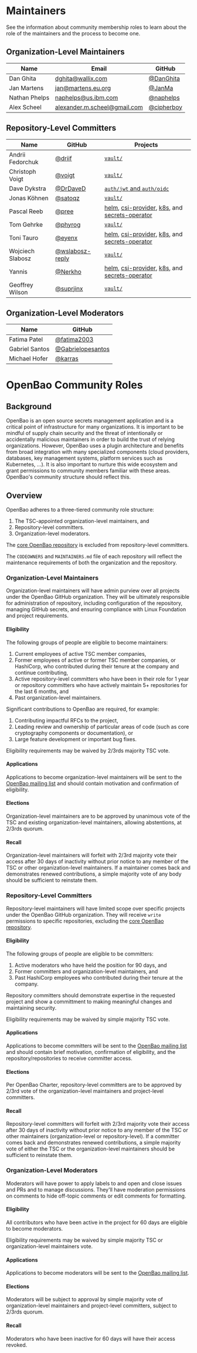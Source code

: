 # Maintainers

See the information about community membership roles to learn about the role of the maintainers and the process to become one.

## Organization-Level Maintainers

| Name          | Email                        | GitHub                                     |
|---------------|------------------------------|--------------------------------------------|
| Dan Ghita     | dghita@wallix.com            | [@DanGhita](https://github.com/DanGhita)   |
| Jan Martens   | jan@martens.eu.org           | [@JanMa](https://github.com/JanMa)         |
| Nathan Phelps | naphelps@us.ibm.com          | [@naphelps](https://github.com/naphelps)   |
| Alex Scheel   | alexander.m.scheel@gmail.com | [@cipherboy](https://github.com/cipherboy) |

## Repository-Level Committers

| Name             | GitHub                                  | Projects                                                                                          |
| ---------------- | --------------------------------------- | ------------------------------------------------------------------------------------------------- |
| Andrii Fedorchuk | [@driif](https://github.com/driif) | [`vault/`](https://github.com/openbao/openbao/tree/main/vault) |
| Christoph Voigt  | [@voigt](https://github.com/voigt) | [`vault/`](https://github.com/openbao/openbao/tree/main/vault) |
| Dave Dykstra     | [@DrDaveD](https://github.com/DrDaveD) | [`auth/jwt` and `auth/oidc`](https://github.com/openbao/openbao/tree/main/builtin/credential/jwt) |
| Jonas Köhnen     | [@satoqz](https://github.com/satoqz) | [`vault/`](https://github.com/openbao/openbao/tree/main/vault) |
| Pascal Reeb      | [@pree](https://github.com/pree) | [helm](https://github.com/openbao/openbao-helm), [csi-provider](https://github.com/openbao/openbao-csi-provider), [k8s](https://github.com/openbao/openbao-k8s), and [secrets-operator](https://github.com/openbao/openbao-secrets-operator) |
| Tom Gehrke       | [@phyrog](https://github.com/phyrog) | [`vault/`](https://github.com/openbao/openbao/tree/main/vault) |
| Toni Tauro       | [@eyenx](https://github.com/eyenx) | [helm](https://github.com/openbao/openbao-helm), [csi-provider](https://github.com/openbao/openbao-csi-provider), [k8s](https://github.com/openbao/openbao-k8s), and [secrets-operator](https://github.com/openbao/openbao-secrets-operator) |
| Wojciech Slabosz | [@wslabosz-reply](https://github.com/wslabosz-reply) | [`vault/`](https://github.com/openbao/openbao/tree/main/vault) |
| Yannis           | [@Nerkho](https://github.com/Nerkho) | [helm](https://github.com/openbao/openbao-helm), [csi-provider](https://github.com/openbao/openbao-csi-provider), [k8s](https://github.com/openbao/openbao-k8s), and [secrets-operator](https://github.com/openbao/openbao-secrets-operator) |
| Geoffrey Wilson  | [@suprjinx](https://github.com/suprjinx) | [`vault/`](https://github.com/openbao/openbao/tree/main/vault) |

## Organization-Level Moderators

| Name            | GitHub                                                   |
| --------------- | -------------------------------------------------------- |
| Fatima Patel    | [@fatima2003](https://github.com/fatima2003)             |
| Gabriel Santos  | [@Gabrielopesantos](https://github.com/Gabrielopesantos) |
| Michael Hofer   | [@karras](https://github.com/karras)                     |

# OpenBao Community Roles

## Background

OpenBao is an open source secrets management application and is a critical
point of infrastructure for many organizations. It is important to be mindful
of supply chain security and the threat of intentionally or accidentally
malicious maintainers in order to build the trust of relying organizations.
However, OpenBao uses a plugin architecture and benefits from broad
integration with many specialized components (cloud providers, databases, key
management systems, platform services such as Kubernetes, ...). It is also
important to nurture this wide ecosystem and grant permissions to community
members familiar with these areas. OpenBao's community structure should
reflect this.

## Overview

OpenBao adheres to a three-tiered community role structure:

 1. The TSC-appointed organization-level maintainers, and
 2. Repository-level committers.
 3. Organization-level moderators.

The [core OpenBao repository](https://github.com/openbao/openbao) is excluded
from repository-level committers.

The `CODEOWNERS` and `MAINTAINERS.md` file of each repository will reflect the
maintenance requirements of both the organization and the repository.

### Organization-Level Maintainers

Organization-level maintainers will have admin purview over all projects under
the OpenBao GitHub organization. They will be ultimately responsible for
administration of repository, including configuration of the repository,
managing GitHub secrets, and ensuring compliance with Linux Foundation and
project requirements.

#### Eligibility

The following groups of people are eligible to become maintainers:

1. Current employees of active TSC member companies,
2. Former employees of active or former TSC member companies, or HashiCorp,
   who contributed during their tenure at the company and continue contributing,
3. Active repository-level committers who have been in their role for 1 year or
   repository committers who have actively maintain 5+ repositories for the last
   6 months, and
4. Past organization-level maintainers.

Significant contributions to OpenBao are required, for example:

1. Contributing impactful RFCs to the project,
2. Leading review and ownership of particular areas of code (such as core
   cryptography components or documentation), or
3. Large feature development or important bug fixes.

Eligibility requirements may be waived by 2/3rds majority TSC vote.

#### Applications

Applications to become organization-level maintainers will be sent to the
[OpenBao mailing list](https://lists.openssf.org/g/openbao) and should contain
motivation and confirmation of eligibility.

#### Elections

Organization-level maintainers are to be approved by unanimous vote of the
TSC and existing organization-level maintainers, allowing abstentions, at
2/3rds quorum.

#### Recall

Organization-level maintainers will forfeit with 2/3rd majority vote their
access after 30 days of inactivity without prior notice to any member of the
TSC or other organization-level maintainers. If a maintainer comes back and
demonstrates renewed contributions, a simple majority vote of any body should
be sufficient to reinstate them.

### Repository-Level Committers

Repository-level maintainers will have limited scope over specific projects
under the OpenBao GitHub organization. They will receive `write` permissions
to specific repositories, excluding the [core OpenBao repository](https://github.com/openbao/openbao).

#### Eligibility

The following groups of people are eligible to be committers:

1. Active moderators who have held the position for 90 days, and
2. Former committers and organization-level maintainers, and
3. Past HashiCorp employees who contributed during their tenure at the company.

Repository committers should demonstrate expertise in the requested project
and show a committment to making meaningful changes and maintaining security.

Eligibility requirements may be waived by simple majority TSC vote.

#### Applications

Applications to become committers will be sent to the
[OpenBao mailing list](https://lists.openssf.org/g/openbao) and should contain
brief motivation, confirmation of eligibility, and the repository/repositories
to receive committer access.

#### Elections

Per OpenBao Charter, repository-level committers are to be approved by 2/3rd
vote of the organization-level maintainers and project-level committers.

#### Recall

Repository-level committers will forfeit with 2/3rd majority vote their access
after 30 days of inactivity without prior notice to any member of the TSC or
other maintainers (organization-level or repository-level). If a committer
comes back and demonstrates renewed contributions, a simple majority vote of
either the TSC or the organization-level maintainers should be sufficient to
reinstate them.

### Organization-Level Moderators

Moderators will have power to apply labels to and open and close issues and
PRs and to manage discussions. They'll have moderation permissions on comments
to hide off-topic comments or edit comments for formatting.

#### Eligibility

All contributors who have been active in the project for 60 days are eligible
to become moderators.

Eligibility requirements may be waived by simple majority TSC or
organization-level maintainers vote.

#### Applications

Applications to become moderators will be sent to the [OpenBao mailing list](https://lists.openssf.org/g/openbao).

#### Elections

Moderators will be subject to approval by simple majority vote of
organization-level maintainers and project-level committers, subject to
2/3rds quorum.

#### Recall

Moderators who have been inactive for 60 days will have their access revoked.
